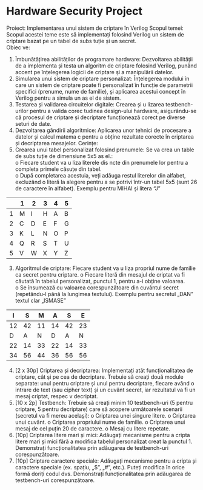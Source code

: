 # Hardware Security Project

Proiect: Implementarea unui sistem de criptare în Verilog 
Scopul temei: Scopul acestei teme este să implementați folosind Verilog un sistem de criptare 
bazat pe un tabel de subs tuție și un secret.  
Obiec ve: 
1. Îmbunătățirea abilităților de programare hardware: Dezvoltarea abilității de a 
implementa și testa un algoritm de criptare folosind Verilog, punând accent pe înțelegerea 
logicii de criptare și a manipulării datelor. 
2. Simularea unui sistem de criptare personalizat: Înțelegerea modului în care un sistem de 
criptare poate fi personalizat în funcție de parametrii specifici (prenume, nume de 
familie), și aplicarea acestui concept în Verilog pentru a simula un as el de sistem. 
3. Testarea și validarea circuitelor digitale: Crearea și u lizarea testbench-urilor pentru a 
valida corec tudinea design-ului hardware, asigurându-se că procesul de criptare și 
decriptare funcționează corect pe diverse seturi de date. 
4. Dezvoltarea gândirii algoritmice: Aplicarea unor tehnici de procesare a datelor și calcul 
matema c pentru a obține rezultate corecte în criptarea și decriptarea mesajelor. 
Cerințe: 
1. Crearea unui tabel personalizat folosind prenumele: Se va crea un table de subs tuție de 
dimensiune 5x5 as el.:  
o Fiecare student va u liza literele dis ncte din prenumele lor pentru a completa 
primele căsuțe din tabel.  
o După completarea acestuia, veți adăuga restul literelor din alfabet, excluzând o 
literă la alegere pentru a se potrivi într-un tabel 5x5 (sunt 26 de caractere în 
alfabet). 
Exemplu pentru MIHAI și litera “J”
 
|   | 1 | 2 | 3 | 4 | 5 |
|---|---|---|---|---|---|
| 1 | M | I | H | A | B |
| 2 | C | D | E | F | G |
| 3 | K | L | N | O | P |
| 4 | Q | R | S | T | U |
| 5 | V | W | X | Y | Z |
   
3. Algoritmul de criptare: Fiecare student va u liza propriul nume de familie ca secret 
pentru criptare. 
o Fiecare literă din mesajul de criptat va fi căutată în tabelul personalizat, punctul 1, 
pentru a-i obține valoarea.  
o Se însumează cu valoarea corespunzătoare din cuvântul secret (repetându-l până 
la lungimea textului). 
Exemplu pentru secretul „DAN” textul clar „ISMASE”
 
| I  | S  | M  | A  | S  | E  |
|----|----|----|----|----|----|
| 12 | 42 | 11 | 14 | 42 | 23 |
| D  | A  | N  | D  | A  | N  |
| 22 | 14 | 33 | 22 | 14 | 33 |
| 34 | 56 | 44 | 36 | 56 | 56 |

4. [2 x 30p] Criptarea și decriptarea: Implementați atât funcționalitatea de criptare, cât și pe 
cea de decriptare. Trebuie să creați două module separate: unul pentru criptare și unul 
pentru decriptare, fiecare având o intrare de text (sau cipher text) și un cuvânt secret, iar 
rezultatul va fi un mesaj criptat, respec v decriptat. 
5. [10 x 2p] Testbench: Trebuie să creați minim 10 testbench-uri (5 pentru criptare, 5 pentru 
decriptare) care să acopere următoarele scenarii (secretul va fi mereu același): 
o Criptarea unei singure litere. 
o Criptarea unui cuvânt. 
o Criptarea propriului nume de familie. 
o Criptarea unui mesaj de cel puțin 20 de caractere. 
o Mesaj cu litere repetate. 
6. [10p] Criptarea litere mari și mici: Adăugați mecanisme pentru a cripta litere mari și mici 
fără a modifica tabelul personalizat creat la punctul 1. Demonstrați funcționalitatea prin 
adăugarea de testbench-uri corespunzătoare. 
7. [10p] Criptare caractere speciale: Adăugați mecanisme pentru a cripta și caractere 
speciale (ex. spațiu, „$”, „#”, etc.). Puteți modifica în orice formă doriți codul dvs. 
Demonstrați funcționalitatea prin adăugarea de testbench-uri corespunzătoare.
